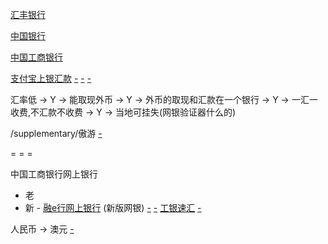 
[汇丰银行](https://www.hsbc.com.cn/1/2/misc-cn/exchange-rates)

[中国银行](http://www.boc.cn/sourcedb/whpj/)

[中国工商银行](http://www.icbc.com.cn/ICBC/金融信息/行情数据/人民币即期外汇牌价/)

[支付宝上银汇款](https://cshall.alipay.com/lab/help_detail.htm?help_id=441215) [-](https://cshall.alipay.com/lab/help_detail.htm?help_id=488363#最少汇款一百澳元) [-](https://cshall.alipay.com/lab/help_detail.htm?help_id=502333#查收) [-](https://cshall.alipay.com/lab/help_detail.htm?help_id=201602074149#)

汇率低 -> Y -> 能取现外币 -> Y -> 外币的取现和汇款在一个银行 -> Y -> 一汇一收费,不汇款不收费 -> Y -> 当地可挂失(网银验证器什么的)


/supplementary/傲游
<a href='http://www.acnw.com.au/article-30329-1.html#相关习惯用语表达-Save for a rainy day! 未雨绸缪！'>-</a>


= = =

中国工商银行网上银行
- 老
- 新 - [融e行网上银行](https://mybank.icbc.com.cn/) (新版网银) [-](http://www.icbc.com.cn/icbc/grwsyx8/) [-](http://www.icbc.com.cn/ICBC/电子银行/电子银行产品/金融a家产品/个人网上银行/个人网上银行/default.htm) [工银速汇](http://www.icbc.com.cn/ICBC/个人金融/个人服务/跨境金融/工银速汇/#工银速汇转汇) [-](http://www.sohu.com/a/16441425_115316)


人民币 -> 澳元 [-](http://www.sohu.com/a/143764696_556378)
